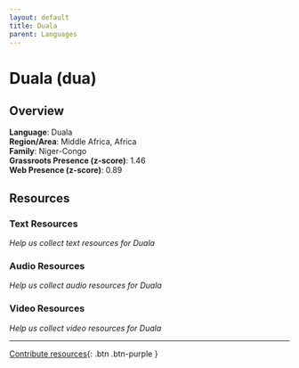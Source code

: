 ```yaml
---
layout: default
title: Duala
parent: Languages
---
```


# Duala (dua)

## Overview

**Language**: Duala  
**Region/Area**: Middle Africa, Africa  
**Family**: Niger-Congo  
**Grassroots Presence (z-score)**: 1.46  
**Web Presence (z-score)**: 0.89  

## Resources

### Text Resources
*Help us collect text resources for Duala*

### Audio Resources
*Help us collect audio resources for Duala*

### Video Resources
*Help us collect video resources for Duala*

---

[Contribute resources](https://forms.office.com/e/1SfLJx3u1r){: .btn .btn-purple }
